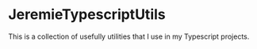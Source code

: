 # JeremieTypescriptUtils

This is a collection of usefully utilities that I use in my Typescript projects.
